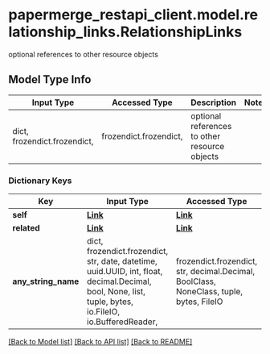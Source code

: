 # papermerge_restapi_client.model.relationship_links.RelationshipLinks

optional references to other resource objects

## Model Type Info
Input Type | Accessed Type | Description | Notes
------------ | ------------- | ------------- | -------------
dict, frozendict.frozendict,  | frozendict.frozendict,  | optional references to other resource objects | 

### Dictionary Keys
Key | Input Type | Accessed Type | Description | Notes
------------ | ------------- | ------------- | ------------- | -------------
**self** | [**Link**](Link.md) | [**Link**](Link.md) |  | [optional] 
**related** | [**Link**](Link.md) | [**Link**](Link.md) |  | [optional] 
**any_string_name** | dict, frozendict.frozendict, str, date, datetime, uuid.UUID, int, float, decimal.Decimal, bool, None, list, tuple, bytes, io.FileIO, io.BufferedReader,  | frozendict.frozendict, str, decimal.Decimal, BoolClass, NoneClass, tuple, bytes, FileIO | any string name can be used but the value must be the correct type | [optional]

[[Back to Model list]](../../README.md#documentation-for-models) [[Back to API list]](../../README.md#documentation-for-api-endpoints) [[Back to README]](../../README.md)

